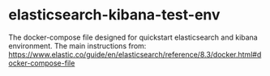 # elasticsearch-kibana-test-env
The docker-compose file designed for quickstart elasticsearch and kibana environment. 
The main instructions from: https://www.elastic.co/guide/en/elasticsearch/reference/8.3/docker.html#docker-compose-file
